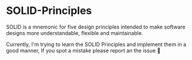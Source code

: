 # SOLID-Principles
SOLID is a mnemonic for five design principles intended to make software designs more understandable, flexible and maintainable.

Currently, I'm trying to learn the SOLID Principles and implement them in a good manner, If you spot a mistake please report an the issue 🙂
